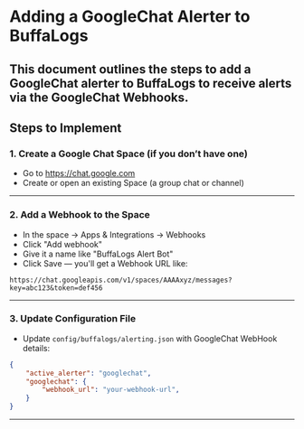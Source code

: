 # Adding a GoogleChat Alerter to BuffaLogs

This document outlines the steps to add a **GoogleChat** alerter to BuffaLogs to receive alerts via the GoogleChat Webhooks.
---

## Steps to Implement

### 1. Create a Google Chat Space (if you don’t have one)
- Go to https://chat.google.com
- Create or open an existing Space (a group chat or channel)
---

### 2. Add a Webhook to the Space
- In the space → Apps & Integrations → Webhooks
- Click "Add webhook"
- Give it a name like "BuffaLogs Alert Bot"
- Click Save — you'll get a Webhook URL like:
```
https://chat.googleapis.com/v1/spaces/AAAAxyz/messages?key=abc123&token=def456
```

---
### 3. Update Configuration File
- Update `config/buffalogs/alerting.json` with GoogleChat WebHook details:

```json
{
    "active_alerter": "googlechat",
    "googlechat": {
        "webhook_url": "your-webhook-url",
    }
}
```

---